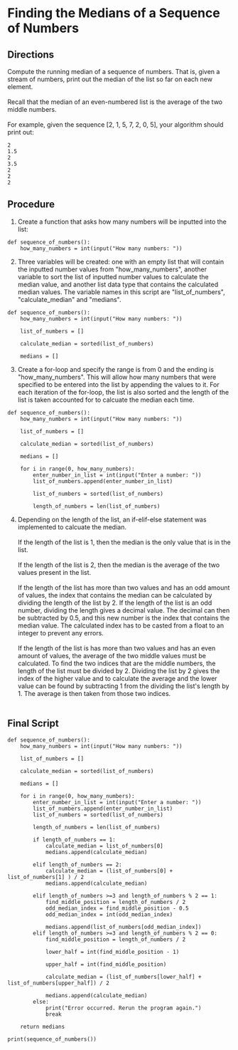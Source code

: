 # Finding the Medians of a Sequence of Numbers

## Directions
Compute the running median of a sequence of numbers. That is, given a stream of numbers, print out the median of the list so far on each new element. <br>
<br>
Recall that the median of an even-numbered list is the average of the two middle numbers. <br>
<br>
For example, given the sequence [2, 1, 5, 7, 2, 0, 5], your algorithm should print out: <br>
```
2
1.5
2
3.5
2
2
2
```
## Procedure
1. Create a function that asks how many numbers will be inputted into the list:
```
def sequence_of_numbers():
    how_many_numbers = int(input("How many numbers: "))
```
2. Three variables will be created: one with an empty list that will contain the inputted number values from "how_many_numbers", another variable to sort the list of inputted number values to calculate the median value, and another list data type that contains the calculated median values. The variable names in this script are "list_of_numbers", "calculate_median" and "medians".  
```
def sequence_of_numbers():
    how_many_numbers = int(input("How many numbers: "))

    list_of_numbers = []

    calculate_median = sorted(list_of_numbers)

    medians = []
```
3. Create a for-loop and specify the range is from 0 and the ending is "how_many_numbers". This will allow how many numbers that were specified to be entered into the list by appending the values to it. For each iteration of the for-loop, the list is also sorted and the length of the list is taken accounted for to calcuate the median each time.
```
def sequence_of_numbers():
    how_many_numbers = int(input("How many numbers: "))

    list_of_numbers = []

    calculate_median = sorted(list_of_numbers)

    medians = []

    for i in range(0, how_many_numbers):
        enter_number_in_list = int(input("Enter a number: "))
        list_of_numbers.append(enter_number_in_list)

        list_of_numbers = sorted(list_of_numbers)

        length_of_numbers = len(list_of_numbers)
```
4. Depending on the length of the list, an if-elif-else statement was implemented to calcuate the median. <br> <br>
If the length of the list is 1, then the median is the only value that is in the list. <br> <br>
If the length of the list is 2, then the median is the average of the two values present in the list. <br> <br>
If the length of the list has more than two values and has an odd amount of values, the index that contains the median can be calculated by dividing the length of the list by 2. If the length of the list is an odd number, dividing the length gives a decimal value. The decimal can then be subtracted by 0.5, and this new number is the index that contains the median value. The calculated index has to be casted from a float to an integer to prevent any errors. <br> <br>
If the length of the list is has more than two values and has an even amount of values, the average of the two middle values must be calculated. To find the two indices that are the middle numbers, the length of the list must be divided by 2. Dividing the list by 2 gives the index of the higher value and to calculate the average and the lower value can be found by subtracting 1 from the dividing the list's length by 1. The average is then taken from those two indices. <br> <br> 
## Final Script
```
def sequence_of_numbers():
    how_many_numbers = int(input("How many numbers: "))

    list_of_numbers = []

    calculate_median = sorted(list_of_numbers)

    medians = []

    for i in range(0, how_many_numbers):
        enter_number_in_list = int(input("Enter a number: "))
        list_of_numbers.append(enter_number_in_list)
        list_of_numbers = sorted(list_of_numbers)

        length_of_numbers = len(list_of_numbers)

        if length_of_numbers == 1:
            calculate_median = list_of_numbers[0]
            medians.append(calculate_median)

        elif length_of_numbers == 2:
            calculate_median = (list_of_numbers[0] + list_of_numbers[1] ) / 2
            medians.append(calculate_median)

        elif length_of_numbers >=3 and length_of_numbers % 2 == 1:
            find_middle_position = length_of_numbers / 2
            odd_median_index = find_middle_position - 0.5
            odd_median_index = int(odd_median_index)

            medians.append(list_of_numbers[odd_median_index])
        elif length_of_numbers >=3 and length_of_numbers % 2 == 0:
            find_middle_position = length_of_numbers / 2

            lower_half = int(find_middle_position - 1)

            upper_half = int(find_middle_position)

            calculate_median = (list_of_numbers[lower_half] + list_of_numbers[upper_half]) / 2

            medians.append(calculate_median)
        else:
            print("Error occurred. Rerun the program again.")
            break

    return medians

print(sequence_of_numbers())
```
